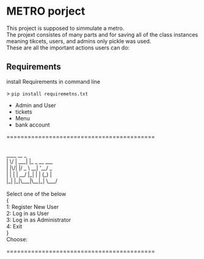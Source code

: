 
# METRO porject
<p>This project is supposed to simmulate a metro.<br>
The projext consistes of many parts and for saving all of the class instances meaning tikcets, users, and admins only pickle was used.<br>
These are all the important actions users can do:</p>

## Requirements
<p>install Requirements in command line</p>
> <code>pip install requiremetns.txt</code>

<ul>
<li> Admin and User
<li> tickets
<li> Menu
<li> bank account
</ul>
<p>==========================================</p>
<p><br>
 ____  __      _<br>
|  \/  | ___| |_ _ __ ___<br>
| |\/| |/ _ \ __| '__/ _<br>
| |  | |  __/ |_| | | (_) |<br>
|_|  |_|\___|\__|_|  \___/<br>
<br>
Select one of the below<br>
{<br>
1: Register New User<br>
2: Log in as User<br>
3: Log in as Administrator<br>
4: Exit<br>
}<br>
Choose:<br>
</p>
<p>==========================================</p><br>


